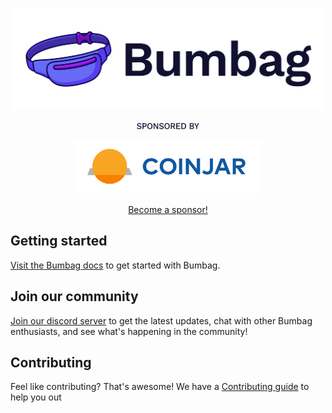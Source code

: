 <p align="center"><img src="./.github/bumbag.svg" width="500px"></img></p>

<p align="center"><img src="./.github/sponsored-by.svg" width="100px"></img></p>

<p align="center">
    <img src="./.github/coinjar.svg" width="300px"></img>
</p>

<p align="center">
    <a href="https://opencollective.com/bumbag">Become a sponsor!</a>
</p>

## Getting started

[Visit the Bumbag docs](https://bumbag.style) to get started with Bumbag.

## Join our community

[Join our discord server](https://discord.com/invite/BPnwqvJ) to get the latest updates, chat with other Bumbag enthusiasts, and see what's happening in the community!

## Contributing

Feel like contributing? That's awesome! We have a [Contributing guide](/CONTRIBUTING.md) to help you out
